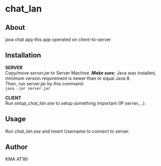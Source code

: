 # chat_lan
About
---
java chat app
this app operated on client-to-server

Installation
---
__SERVER__  
Copy/move _server.jar_ to Server Machine. __*Make sure:*__ Java was installed, minimum version requirement is newer than or equal Java 8.  
Then, run server.jar by this command:  
    `java -jar server.jar`
  
__CLIENT__  
Run *setup_chat_lan.exe* to setup something important (IP server,...).  

Usage
---
Run *chat_lan.exe* and insert Username to connect to server.  

Author
---
KMA AT16I
